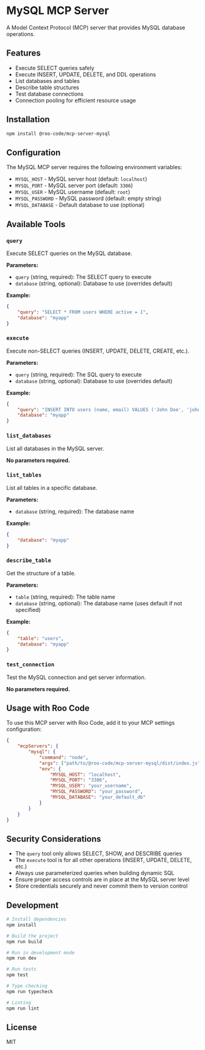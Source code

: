 # MySQL MCP Server

A Model Context Protocol (MCP) server that provides MySQL database operations.

## Features

- Execute SELECT queries safely
- Execute INSERT, UPDATE, DELETE, and DDL operations
- List databases and tables
- Describe table structures
- Test database connections
- Connection pooling for efficient resource usage

## Installation

```bash
npm install @roo-code/mcp-server-mysql
```

## Configuration

The MySQL MCP server requires the following environment variables:

- `MYSQL_HOST` - MySQL server host (default: `localhost`)
- `MYSQL_PORT` - MySQL server port (default: `3306`)
- `MYSQL_USER` - MySQL username (default: `root`)
- `MYSQL_PASSWORD` - MySQL password (default: empty string)
- `MYSQL_DATABASE` - Default database to use (optional)

## Available Tools

### `query`

Execute SELECT queries on the MySQL database.

**Parameters:**

- `query` (string, required): The SELECT query to execute
- `database` (string, optional): Database to use (overrides default)

**Example:**

```json
{
	"query": "SELECT * FROM users WHERE active = 1",
	"database": "myapp"
}
```

### `execute`

Execute non-SELECT queries (INSERT, UPDATE, DELETE, CREATE, etc.).

**Parameters:**

- `query` (string, required): The SQL query to execute
- `database` (string, optional): Database to use (overrides default)

**Example:**

```json
{
	"query": "INSERT INTO users (name, email) VALUES ('John Doe', 'john@example.com')",
	"database": "myapp"
}
```

### `list_databases`

List all databases in the MySQL server.

**No parameters required.**

### `list_tables`

List all tables in a specific database.

**Parameters:**

- `database` (string, required): The database name

**Example:**

```json
{
	"database": "myapp"
}
```

### `describe_table`

Get the structure of a table.

**Parameters:**

- `table` (string, required): The table name
- `database` (string, optional): The database name (uses default if not specified)

**Example:**

```json
{
	"table": "users",
	"database": "myapp"
}
```

### `test_connection`

Test the MySQL connection and get server information.

**No parameters required.**

## Usage with Roo Code

To use this MCP server with Roo Code, add it to your MCP settings configuration:

```json
{
	"mcpServers": {
		"mysql": {
			"command": "node",
			"args": ["path/to/@roo-code/mcp-server-mysql/dist/index.js"],
			"env": {
				"MYSQL_HOST": "localhost",
				"MYSQL_PORT": "3306",
				"MYSQL_USER": "your_username",
				"MYSQL_PASSWORD": "your_password",
				"MYSQL_DATABASE": "your_default_db"
			}
		}
	}
}
```

## Security Considerations

- The `query` tool only allows SELECT, SHOW, and DESCRIBE queries
- The `execute` tool is for all other operations (INSERT, UPDATE, DELETE, etc.)
- Always use parameterized queries when building dynamic SQL
- Ensure proper access controls are in place at the MySQL server level
- Store credentials securely and never commit them to version control

## Development

```bash
# Install dependencies
npm install

# Build the project
npm run build

# Run in development mode
npm run dev

# Run tests
npm test

# Type checking
npm run typecheck

# Linting
npm run lint
```

## License

MIT

